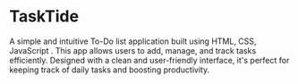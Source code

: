 # TaskTide
A simple and intuitive To-Do list application built using HTML, CSS, JavaScript . This app allows users to add, manage, and track tasks efficiently. Designed with a clean and user-friendly interface, it's perfect for keeping track of daily tasks and boosting productivity.
